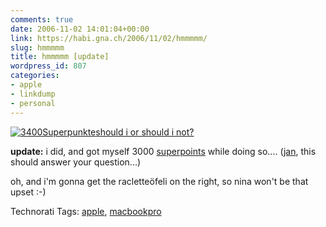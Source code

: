 ```yaml
---
comments: true
date: 2006-11-02 14:01:04+00:00
link: https://habi.gna.ch/2006/11/02/hmmmmm/
slug: hmmmmm
title: hmmmmm [update]
wordpress_id: 807
categories:
- apple
- linkdump
- personal
---
```


[![3400Superpunkte](https://habi.gna.ch/wp-content/uploads/2006/11/images/3400superpunkte-tm.jpg)](https://habi.gna.ch/wp-content/uploads/2006/11/images/3400superpunkte.jpg)[should i or should i not?](https://store.ethz.ch/cgi-bin/offer.fastpl?language=g)

**update:** i did, and got myself 3000 [superpoints](http://www.supercardplus.ch/) while doing so.... ([jan](https://pieceoplastic.com/), this should answer your question...)

oh, and i'm gonna get the racletteöfeli on the right, so nina won't be that upset :-)



Technorati Tags: [apple](http://www.technorati.com/tag/apple), [macbookpro](http://www.technorati.com/tag/macbookpro)
